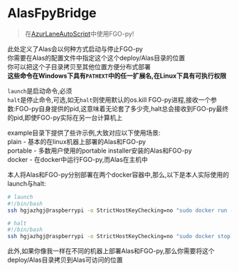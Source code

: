 # AlasFpyBridge

> 在[AzurLaneAutoScript](https://github.com/LmeSzinc/AzurLaneAutoScript)中使用FGO-py!  

此处定义了Alas会以何种方式启动与停止FGO-py  
你需要在Alas的配置文件中指定这个这个deploy/Alas目录的位置  
你可以把这个子目录拷贝至其他位置方便分布式部署  
**这些命令在Windows下具有`PATHEXT`中的任一扩展名,在Linux下具有可执行权限**  

`launch`是启动命令,必须  
`halt`是停止命令,可选,如无`halt`则使用默认的os.kill FGO-py进程,接收一个参数:FGO-py自身提供的pid,这意味着无论套了多少壳,halt总会接收到FGO-py最终的pid,即使FGO-py实际在另一台计算机上  

example目录下提供了些许示例,大致对应以下使用场景:  
plain - 基本的在linux机器上部署的Alas和FGO-py  
portable - 多数用户使用的portable installer安装的Alas和FGO-py  
docker - 在docker中运行FGO-py,而Alas在主机中  

本人将Alas和FGO-py分别部署在两个docker容器中,那么,以下是本人实际使用的launch与halt:  

```bash
# launch
#!/bin/bash
ssh hgjazhgj@raspberrypi -o StrictHostKeyChecking=no "sudo docker run -v ~/hgjazhgj/FGO-py/FGO-py:/FGO-py --name fgo-py -e NO_COLOR=1 -i --rm hgjazhgj/fgo-py"

# halt
#!/bin/bash
ssh hgjazhgj@raspberrypi -o StrictHostKeyChecking=no "sudo docker stop fgo-py"
```

此外,如果你像我一样在不同的机器上部署Alas和FGO-py,那么你需要将这个deploy/Alas目录拷贝到Alas可访问的位置  
